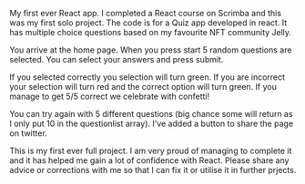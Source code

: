 My first ever React app. I completed a React course on Scrimba and this was my first solo project.
The code is for a Quiz app developed in react. It has multiple choice questions based on my favourite NFT community Jelly.

You arrive at the home page. When you press start 5 random questions are selected. You can select your answers and press submit.

If you selected correctly you selection will turn green. If you are incorrect your selection will turn red and the correct option will turn green. If you manage to get 5/5 correct we celebrate with confetti!

You can try again with 5 different questions (big chance some will return as I only put 10 in the questionlist array). I've added a button to share the page on twitter.

This is my first ever full project. I am very proud of managing to complete it and it has helped me gain a lot of confidence with React. Please share any advice or corrections with me so that I can fix it or utilise it in further prjects.

